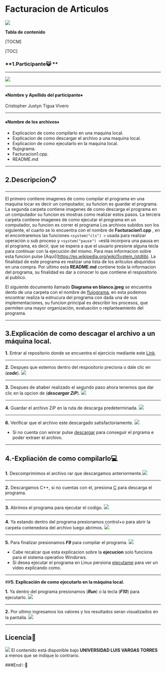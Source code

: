 # Facturacion de Articulos 

![](https://uploadgerencie.com/imagenes/requisitos-factura.png)


**Tabla de contenido**

[TOCM]

[TOC]



### **1.Participante😺 **

------------

![](https://avatars.githubusercontent.com/u/86115235?v=4)

------------

#### ♦Nombre y Apellido del participante♦


Cristopher Justyn Tigua Vivero


------------
#### ♦Nombre de los archivos♦
* Explicacion de como compilarlo en una maquina local.
* Explicacion de como descargar el archivo a una maquina local.
* Explicacion de como ejecutarlo en la maquina local.
* flujograma.
* Facturacion1.cpp.
* README.md

------------
## **2.Descripcion📋**
------------
El primero contiene imagenes de como compilar el programa en una maquina locar es decir un computador, su funcion es guardar el programa.
La segunda carpeta contiene imagenes de como descarga el programa en un computador su funcion es mostras como realizar estos pasos.
La tercera carpeta contiene imagenes de como ejecutar el programa en un computador, su funcion es correr el programa
Los archivos subidos son los siguiente, el cuarto se lo encuentra con el nombre de **Facturacion1.cpp** , en el encontraremos las funciones `<system("cls") >` usada para realizar operación o sub proceso y  `<system("pause") >`está incorpora una pausa en el programa, es decir, que se espera a que el usuario presione alguna tecla para continuar con la ejecución del mismo. Para mas informacion sobre esta funcion pulse [Aqui](https://es.wikipedia.org/wiki/System_(stdlib). La finalidad de este programa es realizar una lista de los aritculos abquiridos en una compra.
Por ultimo esta **README.md** contiene toda la informacion del programa, su finalidad es dar a conocer lo que contiene el respositorio al publico.

El siguiente documento llamado **Diagrama en blanco.jpeg** se encuentra dento de una carpeta con el nombre de [flujograma](https://github.com/CrisJ117/Supletorio/tree/main/flujograma "flujograma"), en esta podemos encontrar realiza la estrucura del programa con dada una de sus implementaciones, su funcion principal es describir los procesos, que permiten una mayor organización, evaluación o replanteamiento del programa.

------------
## **3.Explicación de como descagar el archivo a un máquina local.**
**1.** Entrar al repositorio donde se encuentra el ejercicio mediante este  [Link](https://github.com/CrisJ117/Supletorio "Link").

------------
**2.** Despues que estemos dentro del respositorio preciona o dale clic en (***code***). 
![](https://github.com/CrisJ117/Supletorio/blob/main/Explicaci%C3%B3n%20de%20como%20descagar%20el%20archivo%20a%20un%20m%C3%A1quina%20local/1.jpg?raw=true)

------------


**3.** Despues de ahaber realizado el segundo paso ahora tenemos que dar clic en la opcion de (***descargar ZiP***).
![](https://github.com/CrisJ117/Supletorio/blob/main/Explicaci%C3%B3n%20de%20como%20descagar%20el%20archivo%20a%20un%20m%C3%A1quina%20local/2.jpg?raw=true)

------------


**4.** Guardar el archivo ZiP en la ruta de descarga predeterminada. 
![](https://github.com/CrisJ117/Supletorio/blob/main/Explicaci%C3%B3n%20de%20como%20descagar%20el%20archivo%20a%20un%20m%C3%A1quina%20local/3.jpg?raw=true)

------------


**6.** Verificar que el archivo este descargado satisfactoriamente.
![](https://github.com/CrisJ117/Supletorio/blob/main/Explicaci%C3%B3n%20de%20como%20descagar%20el%20archivo%20a%20un%20m%C3%A1quina%20local/5.jpg?raw=true)


* Si no cuenta con winrar pulse [descargar](https://www.winrar.es/descargas "descargar") para conseguir el prgrama e poder extraer el archivo.


------------

## **4.-Expliación de como compilarlo💻**

**1.** Descomprimimos el archivo rar que descargamos anteriormente.![](https://github.com/CrisJ117/Supletorio/blob/main/Expliaci%C3%B3n%20de%20como%20compilarlo/1.jpg?raw=true)


------------
**2.** Descargamos C++, si no cuentas con el,  presiona [C](https://bloodshed-dev-c.softonic.com/descargar "C") para descarga el programa.

------------

**3.** Abrimos el programa para ejecutar el codigo.
![](https://github.com/CrisJ117/Supletorio/blob/main/Expliaci%C3%B3n%20de%20como%20compilarlo/2.jpg?raw=true)

------------

**4.** Ya estando dentro del programa presionamos control+o para abrir la carpeta contenedora del archivo  luego abrimos. 
![](https://github.com/CrisJ117/Supletorio/blob/main/Expliaci%C3%B3n%20de%20como%20compilarlo/3.jpg?raw=true)

------------

**5.** Para finalizar presionamos ***F9*** para compilar el programa.
![](https://github.com/CrisJ117/Supletorio/blob/main/Expliaci%C3%B3n%20de%20como%20compilarlo/4.jpg?raw=true)
* Cabe recalcar que esta explicacion sobre la  **ejecucion** solo funciona para el sistema operativo Windorws.
* Si desea ejecutar el programa en Linux persiona [ejecutame](https://www.youtube.com/watch?v=L5KW0MugCug "ejecutame") para ver un video explicando como.

------------

##**5. Explicación de como ejecutarlo en la máquina local.**

**1.** Ya dentro del programa presionamos (***Run***) o la tecla (***F10***) para ejecutarlo. ![](https://github.com/CrisJ117/Supletorio/blob/main/Explicaci%C3%B3n%20de%20como%20ejecutarlo%20en%20la%20m%C3%A1quina%20local/1.jpg?raw=true)

------------
**2.** Por ultimo ingresamos los valores y los resultados seran visualizados en la pantalla.
![](https://github.com/CrisJ117/Supletorio/blob/main/Explicaci%C3%B3n%20de%20como%20ejecutarlo%20en%20la%20m%C3%A1quina%20local/2.jpg?raw=true)

------------
## **Licencia📑**
![](https://png.pngtree.com/png-vector/20190228/ourlarge/pngtree-copyright-icon-design-template-vector-isolated-png-image_711440.jpg)
El contenido está disponible bajo **UNIVERSIDAD LUIS VARGAS TORRES** a menos que se indique lo contrario.

###End✨🎉
